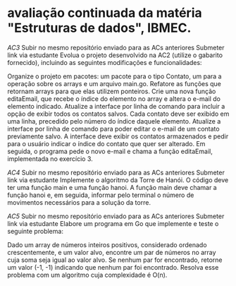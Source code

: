 # avaliação continuada da matéria "Estruturas de dados", IBMEC.

*AC3*
Subir no mesmo repositório enviado para as ACs anteriores
Submeter link via estudante
Evolua o projeto desenvolvido na AC2 (utilize o gabarito fornecido), incluindo as seguintes modificações e funcionalidades:

Organize o projeto em pacotes: um pacote para o tipo Contato, um para a operação sobre os arrays e um arquivo main.go.
Refatore as funções que retornam arrays para que elas utilizem ponteiros.
Crie uma nova função editaEmail, que recebe o índice do elemento no array e altera o e-mail do elemento indicado.
Atualize a interface por linha de comando para incluir a opção de exibir todos os contatos salvos. Cada contato deve ser exibido em uma linha, precedido pelo número do índice daquele elemento.
Atualize a interface por linha de comando para poder editar o e-mail de um contato previamente salvo. A interface deve exibir os contatos armazenados e pedir para o usuário indicar o índice do contato que quer ser alterado. Em seguida, o programa pede o novo e-mail e chama a função editaEmail, implementada no exercício 3.

*AC4*
Subir no mesmo repositório enviado para as ACs anteriores
Submeter link via estudante
Implemente o algoritmo da Torre de Hanói. O código deve ter uma função main e uma função hanoi. A função main deve chamar a função hanoi e, em seguida, informar pelo terminal o número de movimentos necessários para a solução da torre.

*AC5*
Subir no mesmo repositório enviado para as ACs anteriores
Submeter link via estudante
Elabore um programa em Go que implemente e teste o seguinte problema:

Dado um array de números inteiros positivos, considerado ordenado crescentemente, e um valor alvo, encontre um par de números no array cuja soma seja igual ao valor alvo. Se nenhum par for encontrado, retorne um valor (-1, -1) indicando que nenhum par foi encontrado. Resolva esse problema com um algoritmo cuja complexidade é O(n).
